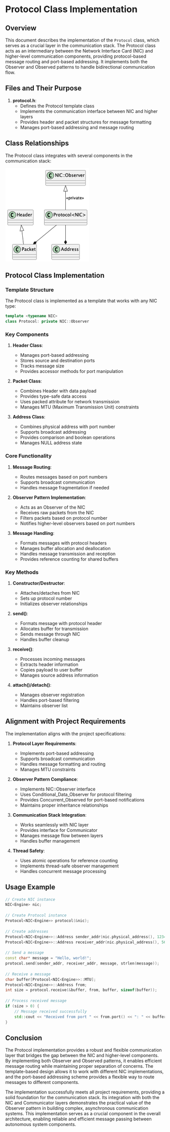 # Protocol Class Implementation

## Overview

This document describes the implementation of the `Protocol` class, which serves as a crucial layer in the communication stack. The Protocol class acts as an intermediary between the Network Interface Card (NIC) and higher-level communication components, providing protocol-based message routing and port-based addressing. It implements both the Observer and Observed patterns to handle bidirectional communication flow.

## Files and Their Purpose

1. **protocol.h**:
   - Defines the Protocol template class
   - Implements the communication interface between NIC and higher layers
   - Provides header and packet structures for message formatting
   - Manages port-based addressing and message routing

## Class Relationships

The Protocol class integrates with several components in the communication stack:

![Protocol Class Relationships](../uml/output/Protocol_Classes.png)

## Protocol Class Implementation

### Template Structure

The Protocol class is implemented as a template that works with any NIC type:

```cpp
template <typename NIC>
class Protocol: private NIC::Observer
```

### Key Components

1. **Header Class**:
   - Manages port-based addressing
   - Stores source and destination ports
   - Tracks message size
   - Provides accessor methods for port manipulation

2. **Packet Class**:
   - Combines Header with data payload
   - Provides type-safe data access
   - Uses packed attribute for network transmission
   - Manages MTU (Maximum Transmission Unit) constraints

3. **Address Class**:
   - Combines physical address with port number
   - Supports broadcast addressing
   - Provides comparison and boolean operations
   - Manages NULL address state

### Core Functionality

1. **Message Routing**:
   - Routes messages based on port numbers
   - Supports broadcast communication
   - Handles message fragmentation if needed

2. **Observer Pattern Implementation**:
   - Acts as an Observer of the NIC
   - Receives raw packets from the NIC
   - Filters packets based on protocol number
   - Notifies higher-level observers based on port numbers

3. **Message Handling**:
   - Formats messages with protocol headers
   - Manages buffer allocation and deallocation
   - Handles message transmission and reception
   - Provides reference counting for shared buffers

### Key Methods

1. **Constructor/Destructor**:
   - Attaches/detaches from NIC
   - Sets up protocol number
   - Initializes observer relationships

2. **send()**:
   - Formats message with protocol header
   - Allocates buffer for transmission
   - Sends message through NIC
   - Handles buffer cleanup

3. **receive()**:
   - Processes incoming messages
   - Extracts header information
   - Copies payload to user buffer
   - Manages source address information

4. **attach()/detach()**:
   - Manages observer registration
   - Handles port-based filtering
   - Maintains observer list

## Alignment with Project Requirements

The implementation aligns with the project specifications:

1. **Protocol Layer Requirements**:
   - Implements port-based addressing
   - Supports broadcast communication
   - Handles message formatting and routing
   - Manages MTU constraints

2. **Observer Pattern Compliance**:
   - Implements NIC::Observer interface
   - Uses Conditional_Data_Observer for protocol filtering
   - Provides Concurrent_Observed for port-based notifications
   - Maintains proper inheritance relationships

3. **Communication Stack Integration**:
   - Works seamlessly with NIC layer
   - Provides interface for Communicator
   - Manages message flow between layers
   - Handles buffer management

4. **Thread Safety**:
   - Uses atomic operations for reference counting
   - Implements thread-safe observer management
   - Handles concurrent message processing

## Usage Example

```cpp
// Create NIC instance
NIC<Engine> nic;

// Create Protocol instance
Protocol<NIC<Engine>> protocol(&nic);

// Create addresses
Protocol<NIC<Engine>>::Address sender_addr(nic.physical_address(), 1234);
Protocol<NIC<Engine>>::Address receiver_addr(nic.physical_address(), 5678);

// Send a message
const char* message = "Hello, world!";
protocol.send(sender_addr, receiver_addr, message, strlen(message));

// Receive a message
char buffer[Protocol<NIC<Engine>>::MTU];
Protocol<NIC<Engine>>::Address from;
int size = protocol.receive(&buffer, from, buffer, sizeof(buffer));

// Process received message
if (size > 0) {
    // Message received successfully
    std::cout << "Received from port " << from.port() << ": " << buffer << std::endl;
}
```

## Conclusion

The Protocol implementation provides a robust and flexible communication layer that bridges the gap between the NIC and higher-level components. By implementing both Observer and Observed patterns, it enables efficient message routing while maintaining proper separation of concerns. The template-based design allows it to work with different NIC implementations, and the port-based addressing scheme provides a flexible way to route messages to different components.

The implementation successfully meets all project requirements, providing a solid foundation for the communication stack. Its integration with both the NIC and Communicator layers demonstrates the practical value of the Observer pattern in building complex, asynchronous communication systems. This implementation serves as a crucial component in the overall architecture, enabling reliable and efficient message passing between autonomous system components.
